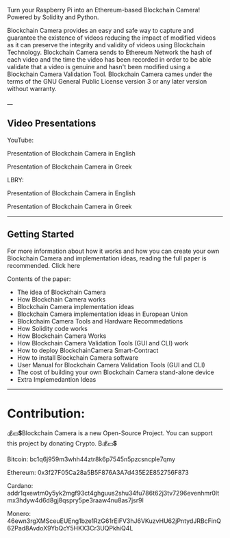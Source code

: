 

Turn your Raspberry Pi into an Ethereum-based Blockchain Camera! Powered by Solidity and Python.



Blockchain Camera provides an easy and safe way to capture and guarantee the existence of videos reducing the impact of modified videos as it can preserve the integrity and validity of videos using Blockchain Technology. Blockchain Camera sends to Ethereum Network the hash of each video and the time the video has been recorded in order to be able validate that a video is genuine and hasn't been modified using a Blockchain Camera Validation Tool. 
Blockchain Camera  cames under the terms of the GNU General Public License version 3 or any later version without warranty.


__ 
## Video Presentations

YouTube:

Presentation of Blockchain Camera in English

Presentation of Blockchain Camera in Greek

LBRY:

Presentation of Blockchain Camera in English

Presentation of Blockchain Camera in Greek

_____

## Getting Started
For more information about how it works and how you can create your own Blockchain Camera and implementation ideas, reading the full paper is recommended. 
Click here

Contents of the paper:
- The idea of Blockchain Camera
- How Blockchain Camera works
- Blockchain Camera implementation ideas
- Blockchain Camera implementation ideas in European Union
- Blockchaim Camera Tools and Hardware Recommedations
- How Solidity code works
- How Blockchain Camera Works
- How Blockchain Camera Validation Tools (GUI and CLI) work
- How to deploy BlockchainCamera Smart-Contract
- How to install Blockchain Camera software
- User Manual for Blockchain Camera Validation Tools (GUI and CLI)
- The cost of building your own Blockchain Camera stand-alone device
- Extra Implemedantion Ideas

___

# Contribution:
💰💵💲Blockchain Camera is a new Open-Source Project. You can support this project by donating Crypto. ₿💰💵💲

Bitcoin: bc1q6j959m3whh44ztr8k6p7545n5pzcsncple7qmy

Ethereum: 0x3f27F05Ca28a5B5F876A3A7d435E2E852756F873

Cardano: addr1qxewtm0y5yk2mgf93ct4ghguus2shu34fu786t62j3tv7296evenhmr0ltmx3hdyw4d6d8gj8qspry5pe3raaw4nu8as7jsr9l

Monero: 46ewn3rgXMSceuEUEng1bze1RzG61rEiFV3hJ6VKuzvHU62jPntydJRBcFinQ62Pad8AvdoX9YbQcY5HKX3Cr3UQPkhiQ4L



